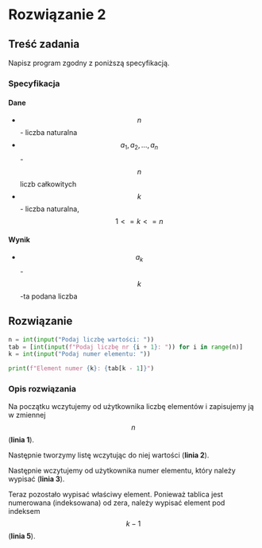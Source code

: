 # Rozwiązanie 2

## Treść zadania

Napisz program zgodny z poniższą specyfikacją.

### Specyfikacja

#### Dane

* $$n$$ - liczba naturalna
* $$a_1,a_2,\dots,a_n$$ - $$n$$ liczb całkowitych
* $$k$$ - liczba naturalna, $$1<=k<=n$$

#### Wynik

* $$a_k$$ - $$k$$-ta podana liczba

## Rozwiązanie

```python
n = int(input("Podaj liczbę wartości: "))
tab = [int(input(f"Podaj liczbę nr {i + 1}: ")) for i in range(n)]
k = int(input("Podaj numer elementu: "))

print(f"Element numer {k}: {tab[k - 1]}")
```

### Opis rozwiązania

Na początku wczytujemy od użytkownika liczbę elementów i zapisujemy ją w zmiennej $$n$$ (**linia 1**).

Następnie tworzymy listę wczytując do niej wartości (**linia 2**).

Następnie wczytujemy od użytkownika numer elementu, który należy wypisać (**linia 3**).

Teraz pozostało wypisać właściwy element. Ponieważ tablica jest numerowana (indeksowana) od zera, należy wypisać element pod indeksem $$k - 1$$ (**linia 5**).